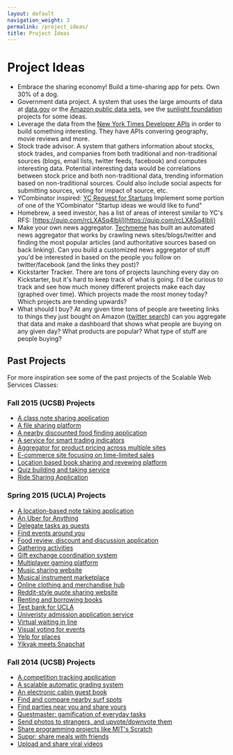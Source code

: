 ```yaml
---
layout: default
navigation_weight: 3
permalink: /project_ideas/
title: Project Ideas
---
```


# Project Ideas

* Embrace the sharing economy! Build a time-sharing app for pets. Own 30% of a
  dog.
* Government data project. A system that uses the large amounts of data at
  [data.gov](http://data.gov) or the
  [Amazon public data sets](http://aws.amazon.com/publicdatasets/), see the
  [sunlight foundation](http://sunlightfoundation.com/projects/) projects for
  some ideas.
* Leverage the data from the
  [New York Times Developer APIs](http://developer.nytimes.com/docs) in order
  to build something interesting. They have APIs convering geography, movie
  reviews and more.
* Stock trade advisor. A system that gathers information about stocks, stock
  trades, and companies from both traditional and non-traditional sources
  (blogs, email lists, twitter feeds, facebook) and computes interesting
  data. Potential interesting data would be correlations between stock price
  and both non-traditional data, trending information based on non-traditional
  sources. Could also include social aspects for submitting sources, voting for
  impact of source, etc.
* YCombinator inspired:
  [YC Request for Startups](http://www.ycombinator.com/rfs/) Implement some
  portion of one of the YCombinator "Startup ideas we would like to fund"
* Homebrew, a seed investor, has a list of areas of interest similar to YC's
  RFS: [https://quip.com/rcLXASq4IbIj](https://quip.com/rcLXASq4IbIj)
* Make your own news aggregator. [Techmeme](http://techmeme.com/) has built an
  automated news aggregator that works by crawling news sites/blogs/twitter and
  finding the most popular articles (and authoritative sources based on back
  linking). Can you build a customized news aggregator of stuff you'd be
  interested in based on the people you follow on twitter/facebook (and the
  links they post)?
* Kickstarter Tracker. There are tons of projects launching every day on
  Kickstarter, but it's hard to keep track of what is going. I'd be curious to
  track and see how much money different projects make each day (graphed over
  time). Which projects made the most money today? Which projects are trending
  upwards?
* What should I buy? At any given time tons of people are tweeting links to
  things they just bought on Amazon
  ([twitter search](https://twitter.com/search?f=tweets&vertical=default&q=amazon.com%2Fgp%2Fproduct&src=typd))
  can you aggregate that data and make a dashboard that shows what people are
  buying on any given day?  What products are popular? What type of stuff are
  people buying?

## Past Projects

For more inspiration see some of the past projects of the Scalable Web Services
Classes:

### Fall 2015 (UCSB) Projects

* [A class note sharing application](https://github.com/scalableinternetservicesarchive/noteit)
* [A file sharing platform](https://github.com/scalableinternetservicesarchive/groupshare)
* [A nearby discounted food finding application](https://github.com/scalableinternetservicesarchive/foodfinder)
* [A service for smart trading indicators](https://github.com/scalableinternetservicesarchive/teamtrader)
* [Aggregator for product pricing across multiple sites](https://github.com/scalableinternetservicesarchive/productgrabber)
* [E-commerce site focusing on time-limited sales](https://github.com/scalableinternetservicesarchive/fastbuy)
* [Location based book sharing and revewing platform](https://github.com/scalableinternetservicesarchive/crowdlib)
* [Quiz building and taking service](https://github.com/scalableinternetservicesarchive/quizler)
* [Ride Sharing Application](https://github.com/scalableinternetservicesarchive/goda)

### Spring 2015 (UCLA) Projects
* [A location-based note taking application](https://github.com/scalableinternetservicesarchive/MapKeep)
* [An Uber for Anything](https://github.com/scalableinternetservicesarchive/victorious-Secret)
* [Delegate tasks as quests](https://github.com/scalableinternetservicesarchive/Questing-Adventurer)
* [Find events around you](https://github.com/scalableinternetservicesarchive/whatsup)
* [Food review, discount and discussion application](https://github.com/scalableinternetservicesarchive/Newbie)
* [Gathering activities](https://github.com/scalableinternetservicesarchive/ScalableMaster)
* [Gift exchange coordination system](https://github.com/scalableinternetservicesarchive/GiftHub)
* [Multiplayer gaming platform](https://github.com/scalableinternetservicesarchive/yam)
* [Music sharing website](https://github.com/scalableinternetservicesarchive/Michelangelo)
* [Musical instrument marketplace](https://github.com/scalableinternetservicesarchive/Arpeggio)
* [Online clothing and merchandise hub](https://github.com/scalableinternetservicesarchive/Atticus)
* [Reddit-style quote sharing website](https://github.com/scalableinternetservicesarchive/Quotopia)
* [Renting and borrowing books](https://github.com/scalableinternetservicesarchive/AirBooks)
* [Test bank for UCLA](https://github.com/scalableinternetservicesarchive/Gattlestar-Balactica)
* [Univeristy admission application service](https://github.com/scalableinternetservicesarchive/RubyCoders)
* [Virtual waiting in line](https://github.com/scalableinternetservicesarchive/Team1024)
* [Visual voting for events](https://github.com/scalableinternetservicesarchive/Fantastic4)
* [Yelp for places](https://github.com/scalableinternetservicesarchive/Yeap)
* [Yikyak meets Snapchat](https://github.com/scalableinternetservicesarchive/U1F44D)

### Fall 2014 (UCSB) Projects

* [A competition tracking application](https://github.com/scalableinternetservices/Compete)
* [A scalable automatic grading system](https://github.com/scalableinternetservices/Gradr)
* [An electronic cabin guest book](https://github.com/scalableinternetservices/Team-Hytta)
* [Find and compare nearby surf spots](https://github.com/scalableinternetservices/BaconWindshield)
* [Find parties near you and share yours](https://github.com/scalableinternetservices/Xup)
* [Questmaster: gamification of everyday tasks](https://github.com/scalableinternetservices/Motley-Crew)
* [Send photos to strangers, and upvote/downvote them](https://github.com/scalableinternetservices/Picshare)
* [Share programming projects like MIT's Scratch](https://github.com/scalableinternetservices/LaPlaya)
* [Suppr: share meals with friends](https://github.com/scalableinternetservices/Suppr)
* [Upload and share viral videos](https://github.com/scalableinternetservices/Upvid)

